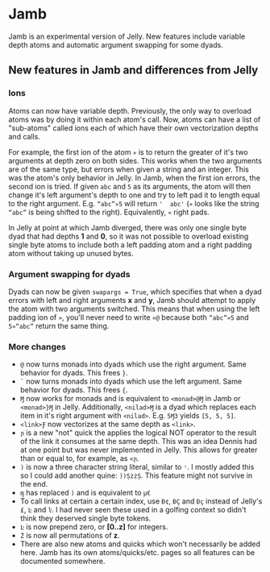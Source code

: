 # Jamb

Jamb is an experimental version of Jelly. New features include variable depth atoms and automatic argument swapping for some dyads.

## New features in Jamb and differences from Jelly

### Ions

Atoms can now have variable depth. Previously, the only way to overload atoms was by doing it within each atom's call. Now, atoms can have a list of "sub-atoms" called ions each of which have their own vectorization depths and calls.

For example, the first ion of the atom `»` is to return the greater of it's two arguments at depth zero on both sides. This works when the two arguments are of the same type, but errors when given a string and an integer. This was the atom's only behavior in Jelly. In Jamb, when the first ion errors, the second ion is tried. If given `abc` and `5` as its arguments, the atom will then change it's left argument's depth to one and try to left pad it to length equal to the right argument. E.g. `“abc”»5` will return `'  abc'` (`»` looks like the string `“abc”` is being shifted to the right). Equivalently, `«` right pads.

In Jelly at point at which Jamb diverged, there was only one single byte dyad that had depths **1** and **0**, so it was not possible to overload existing single byte atoms to include both a left padding atom and a right padding atom without taking up unused bytes.

### Argument swapping for dyads

Dyads can now be given `swapargs = True`, which specifies that when a dyad errors with left and right arguments **x** and **y**, Jamb should attempt to apply the atom with two arguments switched. This means that when using the left padding ion of `»`, you'll never need to write `»@` because both `“abc”»5` and `5»“abc”` return the same thing.

### More changes

- `@` now turns monads into dyads which use the right argument. Same behavior for dyads. This frees `}`.
- ``` ` ``` now turns monads into dyads which use the left argument. Same behavior for dyads. This frees `{`.
- `Ɱ` now works for monads and is equivalent  to `<monad>@Ɱ` in Jamb or `<monad>}Ɱ` in Jelly. Additionally, `<nilad>Ɱ` is a dyad which replaces each item in it's right argument with `<nilad>`. E.g. `5Ɱ3` yields `[5, 5, 5]`.
- `<link>Ƒ` now vectorizes at the same depth as `<link>`.
- `ɲ` is a new "not" quick the applies the logical NOT operator to the result of the link it consumes at the same depth. This was an idea Dennis had at one point but was never implemented in Jelly. This allows for greater than or equal to, for example, as `<ɲ`.
- `)` is now a three character string literal, similar to `⁾`. I mostly added this so I could add another quine: `))ṢżżṢ`. This feature might not survive in the end.
- `ɱ` has replaced `)` and is equivalent to `µ€`
- To call links at certain a certain index, use `Ð¢`, `ÐÇ` and `Ðç` instead of Jelly's `£`, `Ŀ` and `ŀ`. I had never seen these used in a golfing context so didn't think they deserved single byte tokens.
- `Ŀ` is now prepend zero, or **[0..z]** for integers.
- `Ż` is now all permutations of **z**.
- There are also new atoms and quicks which won't necessarily be added here. Jamb has its own atoms/quicks/etc. pages so all features can be documented somewhere.

